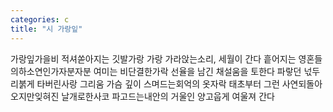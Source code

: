 ```yaml
---
categories: c
title: "시 가랑잎"
---
```

가랑잎가을비 적셔쏟아지는 깃발가랑 가랑 가라앉는소리, 세월이 간다 흩어지는 영혼들의하소연인가자분자분 여미는 비단결한가락 선율을 남긴 채설움을 토한다 파랗던 넋두리붉게 타버린사랑 그리움 가슴 깊이 스며드는회억의 옷자락 태초부터 그런 사연되돌아 오지만잊혀진 날개로한사코 파고드는내안의 거울인 양고웁게 여울져 간다